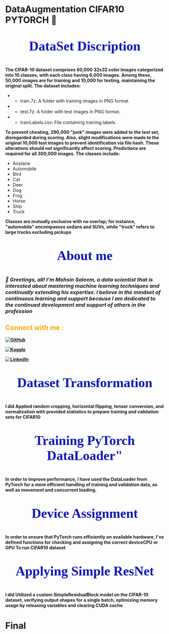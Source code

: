 # DataAugmentation CIFAR10 PYTORCH 🤖
# <p style="font-family:Algerian;font-size:150%;text-align:center;color:#0F18BA;"> DataSet Discription</p>

**The CIFAR-10 dataset comprises 60,000 32x32 color images categorized into 10 classes, with each class having 6,000 images. Among these, 50,000 images are for training and 10,000 for testing, maintaining the original split. The dataset includes:**
* * train.7z: A folder with training images in PNG format.
* * test.7z: A folder with test images in PNG format.
* * trainLabels.csv: File containing training labels.

**To prevent cheating, 290,000 "junk" images were added to the test set, disregarded during scoring. Also, slight modifications were made to the original 10,000 test images to prevent identification via file hash. These alterations should not significantly affect scoring. Predictions are required for all 300,000 images. The classes include:**

* Airplane
* Automobile
* Bird
* Cat
* Deer
* Dog
* Frog
* Horse
* Ship
* Truck

**Classes are mutually exclusive with no overlap; for instance, "automobile" encompasses sedans and SUVs, while "truck" refers to large trucks excluding pickups**



# <p style="font-family:Algerian;font-size:150%;text-align:center;color:#0F18BA;">About me </p>

### ***👋 Greetings, all! I'm <strong>Mohsin Saleem<strong>, a data scientist that is interested about mastering <strong>machine learning<strong> techniques and continually extending his expertise. I believe in the mindset of continuous learning and support because I am dedicated to the continued development and support of others in the profession***
##  <span style="color: #EEBB6D;"></span> <span style="color: orange; font-weight: bold;"> Connect with me :</span>
[![GitHub](https://img.shields.io/badge/GitHub-Profile-blue?style=for-the-badge&logo=github)](https://github.com/Mohsin-Sial099) 

[![Kaggle](https://img.shields.io/badge/Kaggle-Profile-blue?style=for-the-badge&logo=kaggle)](https://www.kaggle.com/mohsinsial) 

[![LinkedIn](https://img.shields.io/badge/LinkedIn-Profile-blue?style=for-the-badge&logo=linkedin)](https://www.linkedin.com/in/mohsinsial/)


# <p style="font-family:Algerian;font-size:150%;text-align:center;color:#0F18BA;">Dataset Transformation</p>

**I did Applied random cropping, horizontal flipping, tensor conversion, and normalization with provided statistics to prepare training and validation sets for CIFAR10**



# <p style="font-family:Algerian;font-size:150%;text-align:center;color:#0F18BA;">Training PyTorch DataLoader"</p>

**In order to improve performance, I have used the DataLoader from PyTorch for a more efficient handling of training and validation data, as well as movement and concurrent loading.**


# <p style="font-family:Algerian;font-size:150%;text-align:center;color:#0F18BA;">Device Assignment </p>

**In order to ensure that PyTorch runs efficiently on available hardware, I've defined functions for checking and assigning the correct deviceCPU or GPU To run CiFAR10 dataset**


# <p style="font-family:Algerian;font-size:150%;text-align:center;color:#0F18BA;">Applying Simple ResNet</p>

**I did Utilized a custom SimpleResidualBlock model on the CIFAR-10 dataset, verifying output shapes for a single batch, optimizing memory usage by releasing variables and clearing CUDA cache**

# Final
